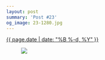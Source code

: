 ```yaml
---
layout: post
summary: 'Post #23'
og_image: 23-1280.jpg
---
```


<p>
 <time>
  <a href="/23">
   {{ page.date | date: "%B %-d, %Y" }}
  </a>
 </time>
 <a href="/23">
  <figure data-taken="8/26/2013">
   <img sizes="(min-width: 700px) 50vw, calc(100vw - 2rem)" src="{{ site.assets_url }}/23-640.jpg" srcset="{{ site.assets_url }}/23-1280.jpg 1280w, {{ site.assets_url }}/23-960.jpg 960w, {{ site.assets_url }}/23-640.jpg 640w, {{ site.assets_url }}/23-320.jpg 320w"/>
  </figure>
 </a>
</p>
